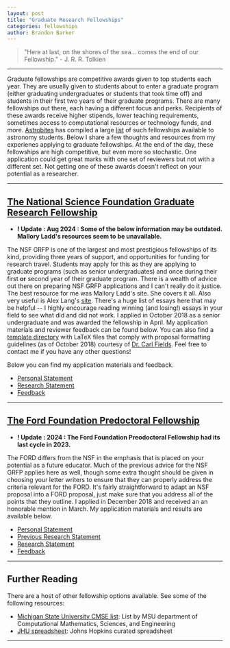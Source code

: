 ```yaml
---
layout: post
title: "Graduate Research Fellowships"
categories: fellowships
author: Brandon Barker
---
```


> "Here at last, on the shores of the sea... comes the end of our Fellowship." - J. R. R. Tolkien

* * *

Graduate fellowships are competitive awards given to top students each year. 
They are usually given to students about to enter a graduate program (either graduating undergraduates or students that took time off) 
and students in their first two years of their graduate programs. There are many fellowships out there, 
each having a different focus and perks. Recipients of these awards receive higher stipends, lower teaching requirements, 
sometimes access to computational resources or technology funds, and more. [Astrobites][Astrobites] has compiled a large [list][list] of such 
fellowships available to astronomy students. Below I share a few thoughts and resources from my experienes applying to 
graduate fellowships. At the end of the day, these fellowships are high competitive, but even more so stochastic. 
One application could get great marks with one set of reviewers but not with a different set. Not getting one of 
these awards doesn't reflect on your potential as a researcher.

* * *


## [The National Science Foundation Graduate Research Fellowship][grfp]

* **! Update : Aug 2024 : Some of the below information may be outdated. Mallory Ladd's resources seem to be unavailable.**

The NSF GRFP is one of the largest and most prestigious fellowships of its kind, providing three years of support,
and opportunities for funding for research travel. Students may apply for this as they are applying to graduate programs 
(such as senior undergraduates) and once during their first **or** second year of their graduate program. 
There is a wealth of advice out there on preparing NSF GRFP applications and I can't really do it justice. 
The best resource for me was Mallory Ladd's site. She covers it all. Also very useful is Alex Lang's [site][lang]. 
There's a huge list of essays here that may be helpful -- I highly encourage reading winning (and losing!) 
essays in your field to see what did and did not work. I applied in October 2018 as a senior undergraduate 
and was awarded the fellowship in April. My application materials and reviewer feedback can be found below. 
You can also find a [template directory][template] with LaTeX files that comply with proposal formatting guidelines 
(as of October 2018) courtesy of [Dr. Carl Fields][fields]. Feel free to contact me if you have any other questions!

Below you can find my application materials and feedback.

* [Personal Statement](nsf_grfp_personal.pdf)
* [Research Statement](nsf_grfp_research.pdf)
* [Feedback](nsf_feedback.pdf)

* * *

## [The Ford Foundation Predoctoral Fellowship][ford]

* **! Update : 2024 : The Ford Foundation Preodoctoral Fellowship had its last cycle in 2023.**

The FORD differs from the NSF in the emphasis that is placed on your potential as a future educator. 
Much of the previous advice for the NSF GRFP applies here as well, though some extra thought should 
be given in choosing your letter writers to ensure that they can properly address the criteria 
relevant for the FORD. It's fairly straightforward to adapt an NSF proposal into a FORD proposal, 
just make sure that you address all of the points that they outline. 
I applied in December 2018 and received an an honorable mention in March. 
My application materials and results are available below.

* [Personal Statement](ford_personal.pdf)
* [Previous Research Statement](ford_prevResearch.pdf)
* [Research Statement](ford_research_plan.pdf)
* [Feedback](ford_results.pdf)

* * *

## Further Reading

There are a host of other fellowship options available.
See some of the following resources:

- [Michigan State University CMSE list](https://cmse.msu.edu/Academics/grad_program/fellowship.aspx): List by MSU department 
of Computational Mathematics, Sciences, and Engineering
- [JHU spreadsheet](https://research.jhu.edu/rdt/funding-opportunities/graduate/): Johns Hopkins curated spreadsheet

* * *

[grfp]: https://www.nsfgrfp.org/
[Astrobites]: https://astrobites.org/
[list]: https://astrobites.org/2018/04/27/list-of-major-us-fellowships-for-astronomy-students/
[lang]: https://www.alexhunterlang.com/nsf-fellowship
[template]: https://carlnotsagan.github.io/fellowships/nsf_grfp/template_dir.zip
[fields]: https://carlnotsagan.github.io/
[ford]: http://sites.nationalacademies.org/PGA/FordFellowships/PGA_171962

